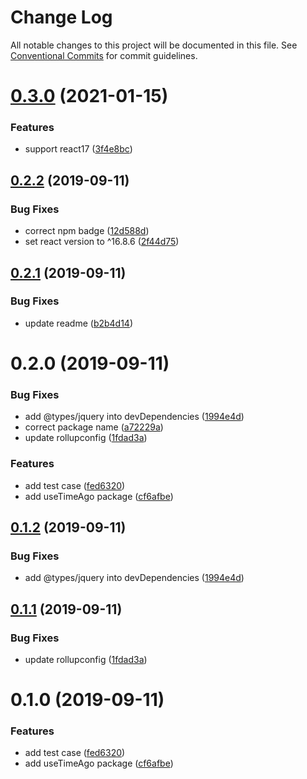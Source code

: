 # Change Log

All notable changes to this project will be documented in this file.
See [Conventional Commits](https://conventionalcommits.org) for commit guidelines.

# [0.3.0](https://github.com/danhuang1202/DrHooks/compare/@dh-react-hooks/use-timeago@0.2.2...@dh-react-hooks/use-timeago@0.3.0) (2021-01-15)


### Features

* support react17 ([3f4e8bc](https://github.com/danhuang1202/DrHooks/commit/3f4e8bc))





## [0.2.2](https://github.com/danhuang1202/DrHooks/compare/@dh-react-hooks/use-timeago@0.2.1...@dh-react-hooks/use-timeago@0.2.2) (2019-09-11)


### Bug Fixes

* correct npm badge ([12d588d](https://github.com/danhuang1202/DrHooks/commit/12d588d))
* set react version to ^16.8.6 ([2f44d75](https://github.com/danhuang1202/DrHooks/commit/2f44d75))





## [0.2.1](https://github.com/danhuang1202/DrHooks/compare/@dh-react-hooks/use-timeago@0.2.0...@dh-react-hooks/use-timeago@0.2.1) (2019-09-11)


### Bug Fixes

* update readme ([b2b4d14](https://github.com/danhuang1202/DrHooks/commit/b2b4d14))





# 0.2.0 (2019-09-11)


### Bug Fixes

* add @types/jquery into devDependencies ([1994e4d](https://github.com/danhuang1202/DrHooks/commit/1994e4d))
* correct package name ([a72229a](https://github.com/danhuang1202/DrHooks/commit/a72229a))
* update rollupconfig ([1fdad3a](https://github.com/danhuang1202/DrHooks/commit/1fdad3a))


### Features

* add test case ([fed6320](https://github.com/danhuang1202/DrHooks/commit/fed6320))
* add useTimeAgo package ([cf6afbe](https://github.com/danhuang1202/DrHooks/commit/cf6afbe))





## [0.1.2](https://github.com/danhuang1202/DrHooks/compare/@dh-react-hooks/useTimeAgo@0.1.1...@dh-react-hooks/useTimeAgo@0.1.2) (2019-09-11)


### Bug Fixes

* add @types/jquery into devDependencies ([1994e4d](https://github.com/danhuang1202/DrHooks/commit/1994e4d))





## [0.1.1](https://github.com/danhuang1202/DrHooks/compare/@dh-react-hooks/useTimeAgo@0.1.0...@dh-react-hooks/useTimeAgo@0.1.1) (2019-09-11)


### Bug Fixes

* update rollupconfig ([1fdad3a](https://github.com/danhuang1202/DrHooks/commit/1fdad3a))





# 0.1.0 (2019-09-11)


### Features

* add test case ([fed6320](https://github.com/danhuang1202/DrHooks/commit/fed6320))
* add useTimeAgo package ([cf6afbe](https://github.com/danhuang1202/DrHooks/commit/cf6afbe))
